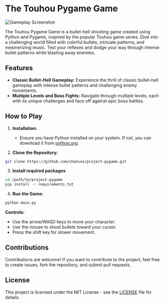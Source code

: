 # The Touhou Pygame Game

![Gameplay Screenshot](./screenshots/1.gif)

The Touhou Pygame Game is a bullet-hell shooting game created using Python and Pygame, inspired by the popular Touhou game series. Dive into a challenging world filled with colorful bullets, intricate patterns, and mesmerizing music. Test your reflexes and dodge your way through intense bullet patterns while blasting away enemies.

## Features

- **Classic Bullet-Hell Gameplay:** Experience the thrill of classic bullet-hell gameplay with intense bullet patterns and challenging enemy movements.
- **Multiple Levels and Boss Fights:** Navigate through multiple levels, each with its unique challenges and face off against epic boss battles.

## How to Play

1. **Installation:**
   - Ensure you have Python installed on your system. If not, you can download it from [python.org](https://www.python.org/downloads/).

2. **Clone the Repository:**

```sh
git clone https://github.com/chanios/project-pygame.git
```

3. **Install required packages**

```sh
cd /path/to/project-pygame
pip install -r requirements.txt
```

4. **Run the Game:**

```sh
python main.py
```

**Controls:**

- Use the arrow/WASD keys to move your character.
- Use the mouse to shoot bullets toward your cursor.
- Press the shift key for slower movement.

## Contributions

Contributions are welcome! If you want to contribute to the project, feel free to create issues, fork the repository, and submit pull requests.

## License

This project is licensed under the MIT License - see the [LICENSE](LICENSE) file for details.